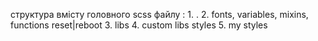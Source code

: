 структура вмісту головного scss файлу : 
1. 
. 
2. fonts, variables, mixins, functions
reset|reboot
3. libs
4. custom libs styles
5. my styles